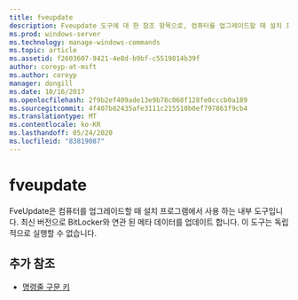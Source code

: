 ```yaml
---
title: fveupdate
description: Fveupdate 도구에 대 한 참조 항목으로, 컴퓨터를 업그레이드할 때 설치 프로그램에서 사용 하는 내부 도구입니다.
ms.prod: windows-server
ms.technology: manage-windows-commands
ms.topic: article
ms.assetid: f2603607-9421-4e8d-b9bf-c5519814b39f
author: coreyp-at-msft
ms.author: coreyp
manager: dongill
ms.date: 10/16/2017
ms.openlocfilehash: 2f9b2ef409ade13e9b78c068f128fe0cccb0a189
ms.sourcegitcommit: 4f407b82435afe3111c215510b0ef797863f9cb4
ms.translationtype: MT
ms.contentlocale: ko-KR
ms.lasthandoff: 05/24/2020
ms.locfileid: "83819087"
---
```

# <a name="fveupdate"></a>fveupdate

FveUpdate은 컴퓨터를 업그레이드할 때 설치 프로그램에서 사용 하는 내부 도구입니다. 최신 버전으로 BitLocker와 연관 된 메타 데이터를 업데이트 합니다. 이 도구는 독립적으로 실행할 수 없습니다.

## <a name="additional-references"></a>추가 참조

- [명령줄 구문 키](command-line-syntax-key.md)
